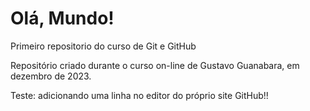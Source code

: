 # Olá, Mundo!
 Primeiro repositorio do curso de Git e GitHub

Repositório criado durante o curso on-line de Gustavo Guanabara, em dezembro de 2023.

Teste: adicionando uma linha no editor do próprio site GitHub!!

